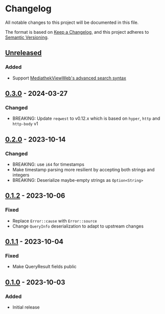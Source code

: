 # Changelog

All notable changes to this project will be documented in this file.

The format is based on [Keep a Changelog](https://keepachangelog.com/en/1.0.0/),
and this project adheres to [Semantic Versioning](https://semver.org/spec/v2.0.0.html).

## [Unreleased]

### Added

- Support [MediathekViewWeb's advanced search syntax](https://github.com/mediathekview/mediathekviewweb/blob/master/README.md#erweiterte-suche)

## [0.3.0] - 2024-03-27

### Changed

- BREAKING: Update `reqwest` to v0.12.x which is based on `hyper`, `http` and `http-body` v1

## [0.2.0] - 2023-10-14

### Changed

- BREAKING: use `i64` for timestamps
- Make timestamp parsing more resilient by accepting both strings and integers
- BREAKING: Deserialize maybe-empty strings as `Option<String>`

## [0.1.2] - 2023-10-06

### Fixed

- Replace `Error::cause` with `Error::source`
- Change `QueryInfo` deserialization to adapt to upstream changes

## [0.1.1] - 2023-10-04

### Fixed

- Make QueryResult fields public

## [0.1.0] - 2023-10-03

### Added

- Initial release

[Unreleased]: https://github.com/d-k-bo/mediathekviewweb-rs/compare/v0.3.0...HEAD
[0.3.0]: https://github.com/d-k-bo/mediathekviewweb-rs/compare/v0.2.0...v0.3.0
[0.2.0]: https://github.com/d-k-bo/mediathekviewweb-rs/compare/v0.1.2...v0.2.0
[0.1.2]: https://github.com/d-k-bo/mediathekviewweb-rs/compare/v0.1.1...v0.1.2
[0.1.1]: https://github.com/d-k-bo/mediathekviewweb-rs/compare/v0.1.0...v0.1.1
[0.1.0]: https://github.com/d-k-bo/mediathekviewweb-rs/releases/tag/v0.1.0
